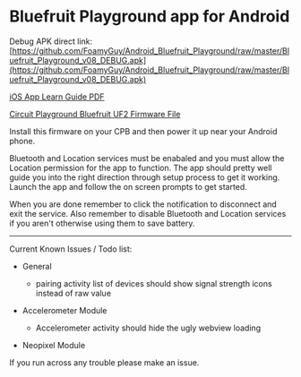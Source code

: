 # Bluefruit Playground app for Android

Debug APK direct link: [https://github.com/FoamyGuy/Android_Bluefruit_Playground/raw/master/Bluefruit_Playground_v08_DEBUG.apk](https://github.com/FoamyGuy/Android_Bluefruit_Playground/raw/master/Bluefruit_Playground_v08_DEBUG.apk)

[iOS App Learn Guide PDF](https://cdn-learn.adafruit.com/downloads/pdf/bluefruit-playground-app.pdf)

[Circuit Playground Bluefruit UF2 Firmware File](https://adafru.it/HCh)

Install this firmware on your CPB and then power it up near your Android phone.

Bluetooth and Location services must be enabaled and you must allow the Location permission for the app to function.
The app should pretty well guide you into the right direction through setup process to get it working.
Launch the app and follow the on screen prompts to get started.

When you are done remember to click the notification to disconnect and exit the service.
Also remember to disable Bluetooth and Location services if you aren't otherwise using them to save battery.

---

Current Known Issues / Todo list:
* General
    - pairing activity list of devices should show signal strength icons instead of raw value

* Accelerometer Module
    - Accelerometer activity should hide the ugly webview loading

* Neopixel Module

If you run across any trouble please make an issue.





